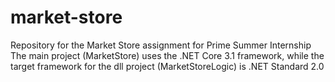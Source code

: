 # market-store
Repository for the Market Store assignment for Prime Summer Internship
The main project (MarketStore) uses the .NET Core 3.1 framework, while the target framework for the dll project (MarketStoreLogic) is .NET Standard 2.0
